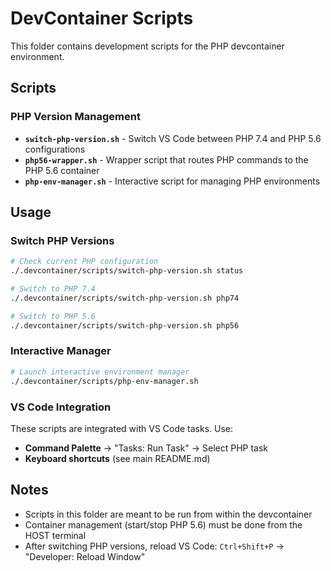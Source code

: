 # DevContainer Scripts

This folder contains development scripts for the PHP devcontainer environment.

## Scripts

### PHP Version Management
- **`switch-php-version.sh`** - Switch VS Code between PHP 7.4 and PHP 5.6 configurations
- **`php56-wrapper.sh`** - Wrapper script that routes PHP commands to the PHP 5.6 container
- **`php-env-manager.sh`** - Interactive script for managing PHP environments

## Usage

### Switch PHP Versions
```bash
# Check current PHP configuration
./.devcontainer/scripts/switch-php-version.sh status

# Switch to PHP 7.4
./.devcontainer/scripts/switch-php-version.sh php74

# Switch to PHP 5.6 
./.devcontainer/scripts/switch-php-version.sh php56
```

### Interactive Manager
```bash
# Launch interactive environment manager
./.devcontainer/scripts/php-env-manager.sh
```

### VS Code Integration
These scripts are integrated with VS Code tasks. Use:
- **Command Palette** → "Tasks: Run Task" → Select PHP task
- **Keyboard shortcuts** (see main README.md)

## Notes

- Scripts in this folder are meant to be run from within the devcontainer
- Container management (start/stop PHP 5.6) must be done from the HOST terminal
- After switching PHP versions, reload VS Code: `Ctrl+Shift+P` → "Developer: Reload Window"

